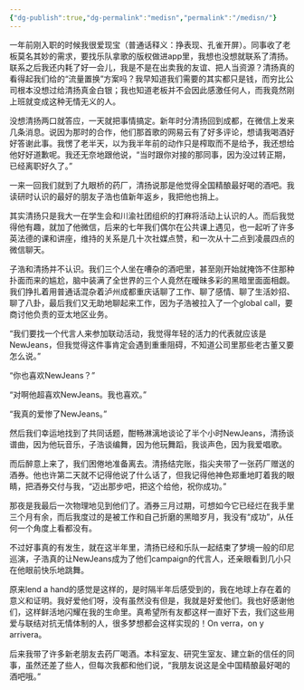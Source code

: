 ```yaml
---
{"dg-publish":true,"dg-permalink":"medisn","permalink":"/medisn/"}
---
```


一年前刚入职的时候我很爱现宝（普通话释义：挣表现、孔雀开屏）。同事收了老板莫名其妙的需求，要找乐队拿歌的版权做进app里，我想也没想就联系了清扬。联系之后我还内耗了好一会儿，我是不是在出卖我的友谊、把人当资源？清扬真的看得起我们给的“流量置换”方案吗？我早知道我们需要的其实都只是钱，而穷比公司根本没想过给清扬真金白银；我也知道老板并不会因此感激任何人，而我竟然刚上班就变成这种无情无义的人。

没想清扬两口就答应，一天就把事情搞定。新年时分清扬回到成都，在微信上发来几条消息。说因为那时的合作，他们那首歌的网易云有了好多评论，想请我喝酒好好答谢此事。我愣了老半天，以为我半年前的动作只是榨取而不是给予，我还想给他好好道歉呢。我还无奈地跟他说，“当时跟你对接的那同事，因为没过转正期，已经离职好久了。”

一来一回我们就到了九眼桥的药厂，清扬说那是他觉得全国精酿最好喝的酒吧。我读研时认识的最好的朋友子浩也值新年返乡，我把他也捎上。

其实清扬只是我大一在学生会和川渝社团组织的打麻将活动上认识的人。而后我觉得他有趣，就加了他微信，后来的七年我们偶尔在公共课上遇见，也一起听了许多英法德的课和讲座，维持的关系是几十次社媒点赞，和一次从十二点到凌晨四点的微信聊天。

子浩和清扬并不认识。我们三个人坐在嘈杂的酒吧里，甚至刚开始就掩饰不住那种扑面而来的尴尬，脑中装满了全世界的三个人竟然在暧昧多彩的黑暗里面面相觑。我们挣扎着用普通话混杂着泸州成都重庆话聊了工作、聊了感情、聊了生活妙招、聊了八卦，最后我们又无助地聊起来工作，因为子浩被拉入了一个global call，要商讨他负责的亚太地区业务。

“我们要找一个代言人来参加联动活动，我觉得年轻的活力的代表就应该是NewJeans，但我觉得这件事肯定会遇到重重阻碍，不知道公司里那些老古董又要怎么说。” 

“你也喜欢NewJeans？” 

“对啊他超喜欢NewJeans。我也喜欢。” 

“我真的爱惨了NewJeans。” 

然后我们幸运地找到了共同话题，酣畅淋漓地谈论了半个小时NewJeans，清扬谈谱曲，因为他玩音乐，子浩谈编舞，因为他玩舞蹈，我谈声色，因为我爱唱歌。

而后醉意上来了，我们困倦地准备离去。清扬结完账，指尖夹带了一张药厂赠送的酒券。他也许第二天就不记得他说了什么话了，但我记得他神色郑重地盯着我的眼睛，把酒券交付与我，“迈出那步吧，把这个给他，祝你成功。” 

那夜是我最后一次物理地见到他们了。酒券三月过期，可想如今它已经烂在我手里三个月有余，而后我度过的是被工作和自己折磨的黑暗岁月，我没有“成功”，从任何一个角度上看都没有。

不过好事真的有发生，就在这半年里，清扬已经和乐队一起结束了梦境一般的印尼巡演，子浩真的让NewJeans成为了他们campaign的代言人，还亲眼看到几小只在他眼前快乐地跳舞。

原来lend a hand的感觉是这样的，是时隔半年后感受到的，我在地球上存在着的意义和证明。我好爱他们呀，没有虽然没有但是，我就是好爱他们。我也好感谢他们，这样鲜活地闪耀在我的生命里。真希望所有友都这样一直好下去，我们这些用爱与联结对抗无情体制的人，很多梦想都会这样实现的！On verra，on y arrivera。

后来我带了许多新老朋友去药厂喝酒。本科室友、研究生室友、建立新的信任的同事，虽然还差了些人，但每次我都和他们说，“我朋友说这是全中国精酿最好喝的酒吧哦。”